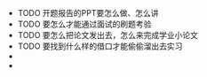 - TODO  开题报告的PPT要怎么做、怎么讲
- TODO 要怎么才能通过面试的刷题考验
- TODO 要怎么把论文发出去，怎么来完成学业小论文
- TODO 要找到什么样的借口才能偷偷溜出去实习
-
-
